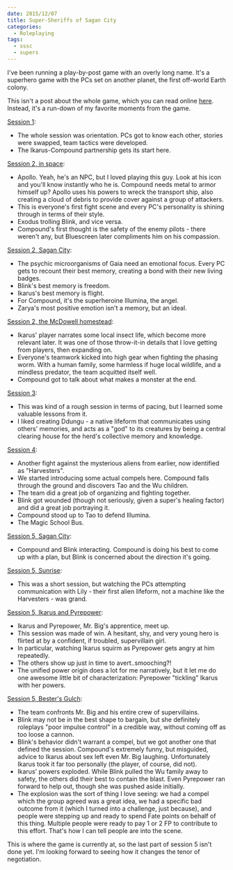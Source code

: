 ```yaml
---
date: 2015/12/07
title: Super-Sheriffs of Sagan City
categories:
  - Roleplaying
tags:
  - sssc
  - supers
---
```


I've been running a play-by-post game with an overly long name.
It's a superhero game with the PCs set on another planet,
the first off-world Earth colony.

This isn't a post about the whole game, which you can read
online [here](https://www.tavern-keeper.com/campaign/764/latest).
Instead, it's a run-down of my favorite moments from the game.

<!-- more -->

[Session 1](https://www.tavern-keeper.com/roleplay/937):

* The whole session was orientation. PCs got to know each other, stories were swapped, team tactics were developed.
* The Ikarus-Compound partnership gets its start here.

[Session 2, in space](https://www.tavern-keeper.com/roleplay/952):

* Apollo. Yeah, he's an NPC, but I loved playing this guy. Look at his icon and you'll know instantly who he is. Compound needs metal to armor himself up? Apollo uses his powers to wreck the transport ship, also creating a cloud of debris to provide cover against a group of attackers.
* This is everyone's first fight scene and every PC's personality is shining through in terms of their style.
* Exodus trolling Blink, and vice versa.
* Compound's first thought is the safety of the enemy pilots - there weren't any, but Bluescreen later compliments him on his compassion.

[Session 2, Sagan City](https://www.tavern-keeper.com/roleplay/999):

* The psychic microorganisms of Gaia need an emotional focus. Every PC gets to recount their best memory, creating a bond with their new living badges.
* Blink's best memory is freedom.
* Ikarus's best memory is flight.
* For Compound, it's the superheroine Illumina, the angel.
* Zarya's most positive emotion isn't a memory, but an ideal.

[Session 2, the McDowell homestead](https://www.tavern-keeper.com/roleplay/1053):

* Ikarus' player narrates some local insect life, which become more relevant later. It was one of those throw-it-in details that I love getting from players, then expanding on.
* Everyone's teamwork kicked into high gear when fighting the phasing worm. With a human family, some harmless if huge local wildlife, and a mindless predator, the team acquitted itself well.
* Compound got to talk about what makes a monster at the end.

[Session 3](https://www.tavern-keeper.com/roleplay/1130):

* This was kind of a rough session in terms of pacing, but I learned some valuable lessons from it.
* I liked creating Ddungu - a native lifeform that communicates using others' memories, and acts as a "god" to its creatures by being a central clearing house for the herd's collective memory and knowledge.

[Session 4](https://www.tavern-keeper.com/roleplay/1312):

* Another fight against the mysterious aliens from earlier, now identified as "Harvesters".
* We started introducing some actual compels here. Compound falls through the ground and discovers Tao and the Wu children.
* The team did a great job of organizing and fighting together.
* Blink got wounded (though not seriously, given a super's healing factor) and did a great job portraying it.
* Compound stood up to Tao to defend Illumina.
* The Magic School Bus.

[Session 5, Sagan City](https://www.tavern-keeper.com/roleplay/1684):

* Compound and Blink interacting. Compound is doing his best to come up with a plan, but Blink is concerned about the direction it's going.

[Session 5, Sunrise](https://www.tavern-keeper.com/roleplay/1685):

* This was a short session, but watching the PCs attempting communication with Lily - their first alien lifeform, not a machine like the Harvesters - was grand.

[Session 5, Ikarus and Pyrepower](https://www.tavern-keeper.com/roleplay/1729):

* Ikarus and Pyrepower, Mr. Big's apprentice, meet up.
* This session was made of win. A hesitant, shy, and very young hero is flirted at by a confident, if troubled, supervillain girl.
* In particular, watching Ikarus squirm as Pyrepower gets angry at him repeatedly.
* The others show up just in time to avert..smooching?!
* The unified power origin does a lot for me narratively, but it let me do one awesome little bit of characterization: Pyrepower "tickling" Ikarus with her powers.

[Session 5, Bester's Gulch](https://www.tavern-keeper.com/roleplay/1758):

* The team confronts Mr. Big and his entire crew of supervillains.
* Blink may not be in the best shape to bargain, but she definitely roleplays "poor impulse control" in a credible way, without coming off as too loose a cannon.
* Blink's behavior didn't warrant a compel, but we got another one that defined the session. Compound's extremely funny, but misguided, advice to Ikarus about sex left even Mr. Big laughing. Unfortunately Ikarus took it far too personally (the player, of course, did not).
* Ikarus' powers exploded. While Blink pulled the Wu family away to safety, the others did their best to contain the blast. Even Pyrepower ran forward to help out, though she was pushed aside initially.
* The explosion was the sort of thing I love seeing: we had a compel which the group agreed was a great idea, we had a specific bad outcome from it (which I turned into a challenge, just because), and people were stepping up and ready to spend Fate points on behalf of this thing. Multiple people were ready to pay 1 or 2 FP to contribute to this effort. That's how I can tell people are into the scene.

This is where the game is currently at, so the last part of session 5 isn't done yet.
I'm looking forward to seeing how it changes the tenor of negotiation.
